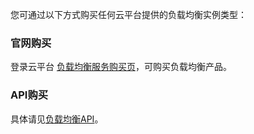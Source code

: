 您可通过以下方式购买任何云平台提供的负载均衡实例类型：

### 官网购买
登录云平台 [负载均衡服务购买页](http://buy.tce.fsphere.cn/lb)，可购买负载均衡产品。

### API购买
具体请见[负载均衡API](/doc/api/244/%E7%AE%80%E4%BB%8B)。